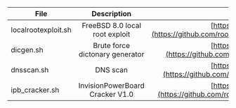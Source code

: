 
| File        | Description      | URL           |     
| ------------- |:-------------:|:-------------:|
| localrootexploit.sh | FreeBSD 8.0 local root exploit | [https://github.com/rootm0s/Toolbox...](https://github.com/rootm0s/Toolbox/blob/master/bash/localrootexploit.sh)
| dicgen.sh | Brute force dictonary generator  | [https://github.com/rootm0s/Toolbox...](https://github.com/rootm0s/Toolbox/blob/master/bash/dicgen.sh)
| dnsscan.sh | DNS scan  | [https://github.com/rootm0s/Toolbox...](https://github.com/rootm0s/Toolbox/blob/master/bash/dnsscan.sh)
| ipb_cracker.sh | InvisionPowerBoard Cracker V1.0 | [https://github.com/rootm0s/Toolbox...](https://github.com/rootm0s/Toolbox/blob/master/bash/ipb_cracker.sh)
